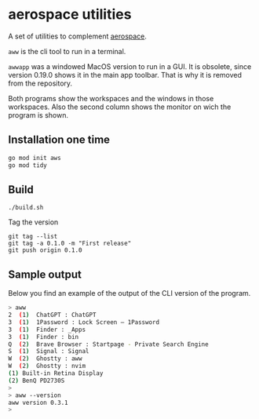 # aerospace utilities
A set of utilities to complement [aerospace](https://github.com/nikitabobko/AeroSpace).

`aww` is the cli tool to run in a terminal.

`awwapp` was a windowed MacOS version to run in a GUI. It is obsolete, since version 0.19.0 shows it in the main app toolbar. That is why it is removed from the repository.

Both programs show the workspaces and the windows in those workspaces. Also the second column shows the monitor on wich the program is shown.

## Installation one time
```bash
go mod init aws
go mod tidy
```

## Build

    ./build.sh

Tag the version

    git tag --list
    git tag -a 0.1.0 -m "First release"
    git push origin 0.1.0

## Sample output

Below you find an example of the output of the CLI version of the program.

```bash
> aww
2  (1)  ChatGPT : ChatGPT
3  (1)  1Password : Lock Screen — 1Password
3  (1)  Finder : _Apps
3  (1)  Finder : bin
Q  (2)  Brave Browser : Startpage - Private Search Engine
S  (1)  Signal : Signal
W  (2)  Ghostty : aww
W  (2)  Ghostty : nvim
(1) Built-in Retina Display
(2) BenQ PD2730S
> 
> aww --version
aww version 0.3.1
>
```

